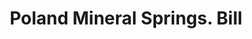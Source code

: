 ---
doi: 10.7916/D8NS2603
date_other: '1880'
date_other_textual: 1880-1889
form: printed ephemera
genre:
- Invoices
name:
- Poland Mineral Springs
object_in_context_url: https://biggert.cul.columbia.edu/items/view/ave_biggert_00597
subject_hierarchical_geographic:
- South Poland, Maine, United States
subject_name:
- Poland Mineral Springs
title: Poland Mineral Springs. Bill
sort_title: Poland Mineral Springs. Bill
call_number: ave_biggert_00597
coordinates:
- 44.06055555555555,-70.39361111111111
pid: ave_biggert_00597
identifiers: ave_biggert_00597
canvas_id: ldpd:395870
permalink: "/items/ave_biggert_00597/"
layout: iiif-image-page
---